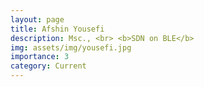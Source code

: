 ```yaml
---
layout: page
title: Afshin Yousefi
description: Msc., <br> <b>SDN on BLE</b>
img: assets/img/yousefi.jpg
importance: 3
category: Current
---
```

